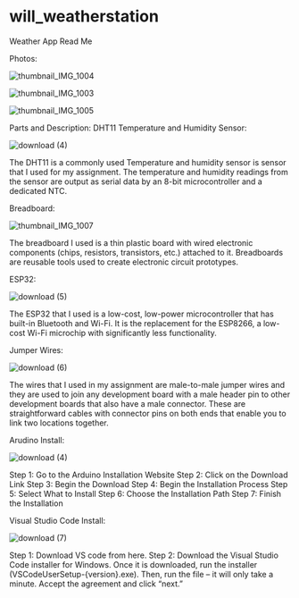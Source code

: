 # will_weatherstation
Weather App Read Me

Photos:

![thumbnail_IMG_1004](https://github.com/themememaster96/will_weatherstation/assets/141981108/e94d9ca0-451c-402b-b1bd-a2c6ab702d99)

![thumbnail_IMG_1003](https://github.com/themememaster96/will_weatherstation/assets/141981108/b10779b3-2bd6-468f-9130-0d50599835ef)

![thumbnail_IMG_1005](https://github.com/themememaster96/will_weatherstation/assets/141981108/e7fc4336-c3fe-47c1-ae09-0500ad015c0f)

Parts and Description:
DHT11 Temperature and Humidity Sensor:

![download (4)](https://github.com/themememaster96/will_weatherstation/assets/141981108/b1c5d859-b7ba-4d7d-b39d-15b33cd1ba4d)

The DHT11 is a commonly used Temperature and humidity sensor is sensor that I used for my assignment. The temperature and humidity readings from the sensor are output as serial data by an 8-bit microcontroller and a dedicated NTC.

Breadboard:

![thumbnail_IMG_1007](https://github.com/themememaster96/will_weatherstation/assets/141981108/0e3685d9-eb54-4f6f-9147-38ff8b3dd6af)

The breadboard I used is a thin plastic board with wired electronic components (chips, resistors, transistors, etc.) attached to it. Breadboards are reusable tools used to create electronic circuit prototypes. 



ESP32:

![download (5)](https://github.com/themememaster96/will_weatherstation/assets/141981108/f15bbc9a-5768-468c-a81f-9aa7bb11e712)

The ESP32 that I used is a low-cost, low-power microcontroller that has built-in Bluetooth and Wi-Fi. It is the replacement for the ESP8266, a low-cost Wi-Fi microchip with significantly less functionality.

Jumper Wires:

![download (6)](https://github.com/themememaster96/will_weatherstation/assets/141981108/96706185-0aed-4812-80dd-70f39a96b63c)

The wires that I used in my assignment are male-to-male jumper wires and they are used to join any development board with a male header pin to other development boards that also have a male connector. These are straightforward cables with connector pins on both ends that enable you to link two locations together.

Arudino Install:

![download (4)](https://github.com/themememaster96/will_weatherstation/assets/141981108/2a3dd4f1-11ea-4a53-8e79-273bf3a1dc3b)

Step 1: Go to the Arduino Installation Website
Step 2: Click on the Download Link
Step 3: Begin the Download
Step 4: Begin the Installation Process
Step 5: Select What to Install
Step 6: Choose the Installation Path
Step 7: Finish the Installation

Visual Studio Code Install:

![download (7)](https://github.com/themememaster96/will_weatherstation/assets/141981108/a4d13d41-52dd-4ca2-98f1-318cf705f685)

Step 1: Download VS code from here.
Step 2: Download the Visual Studio Code installer for Windows. Once it is downloaded, run the installer (VSCodeUserSetup-{version}.exe). Then, run the file – it will only take a minute. Accept the agreement and click “next.”





